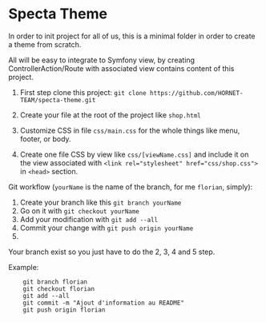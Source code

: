 Specta Theme
============

In order to init project for all of us, this is a minimal folder in order to create a theme from scratch.

All will be easy to integrate to Symfony view, by creating ControllerAction/Route with associated view contains content of this project.

1. First step clone this project: `git clone https://github.com/HORNET-TEAM/specta-theme.git`

2. Create your file at the root of the project like `shop.html`

3. Customize CSS in file `css/main.css` for the whole things like menu, footer, or body.

4. Create one file CSS by view like `css/[viewName.css]` and include it on the view associated with `<link rel="stylesheet" href="css/shop.css">` in `<head>` section.

Git workflow (`yourName` is the name of the branch, for me `florian`, simply):

1. Create your branch like this `git branch yourName`
2. Go on it with `git checkout yourName`
3. Add your modification with `git add --all`
4. Commit your change with `git push origin yourName`
5.

Your branch exist so you just have to do the 2, 3, 4 and 5 step.

Example:

```
	git branch florian
	git checkout florian
	git add --all
	git commit -m "Ajout d'information au README"
	git push origin florian
```
